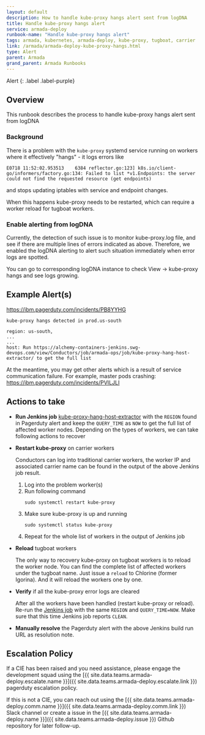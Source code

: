 ```yaml
---
layout: default
description: How to handle kube-proxy hangs alert sent from logDNA
title: Handle kube-proxy hangs alert
service: armada-deploy
runbook-name: "Handle kube-proxy hangs alert"
tags: armada, kubernetes, armada-deploy, kube-proxy, tugboat, carrier
link: /armada/armada-deploy-kube-proxy-hangs.html
type: Alert
parent: Armada
grand_parent: Armada Runbooks
---
```


Alert
{: .label .label-purple}

## Overview

This runbook describes the process to handle kube-proxy hangs alert sent from logDNA

### Background

There is a problem with the `kube-proxy` systemd service running on workers where it effectively "hangs" - it logs errors like

```
E0718 11:52:02.953513    6384 reflector.go:123] k8s.io/client-go/informers/factory.go:134: Failed to list *v1.Endpoints: the server could not find the requested resource (get endpoints)
```

and stops updating iptables with service and endpoint changes.

When this happens kube-proxy needs to be restarted, which can require a worker reload for tugboat workers.

### Enable alerting from logDNA

Currently, the detection of such issue is to monitor kube-proxy.log file, and see if there are multiple lines of errors indicated as above. Therefore, we enabled the logDNA alerting to alert such situation immediately when error logs are spotted.

You can go to corresponding logDNA instance to check View -> kube-proxy hangs and see logs growing.

## Example Alert(s)

https://ibm.pagerduty.com/incidents/PB8YYHG

```
kube-proxy hangs detected in prod.us-south

region: us-south,
...
...
host: Run https://alchemy-containers-jenkins.swg-devops.com/view/Conductors/job/armada-ops/job/kube-proxy-hang-host-extractor/ to get the full list
```

At the meantime, you may get other alerts which is a result of service communication failure. For example, master pods crashing: https://ibm.pagerduty.com/incidents/PVILJLI

## Actions to take

- **Run Jenkins job** [kube-proxy-hang-host-extractor](https://alchemy-containers-jenkins.swg-devops.com/view/Conductors/job/armada-ops/job/kube-proxy-hang-host-extractor/) with the `REGION` found in Pagerduty alert and keep the `QUERY_TIME` as `NOW` to get the full list of affected worker nodes. Depending on the types of workers, we can take following actions to recover

- **Restart kube-proxy** on carrier workers

   Conductors can log into traditional carrier workers, the worker IP and associated carrier name can be found in the output of the above Jenkins job result.

   1. Log into the problem worker(s)
   1. Run following command
      ```
      sudo systemctl restart kube-proxy
      ```
   1. Make sure kube-proxy is up and running
      ```
      sudo systemctl status kube-proxy
      ```
   1. Repeat for the whole list of workers in the output of Jenkins job

- **Reload** tugboat workers

   The only way to recovery kube-proxy on tugboat workers is to reload the worker node. You can find the complete list of affected workers under the tugboat name. Just issue a `reload` to Chlorine (former Igorina). And it will reload the workers one by one.

- **Verify** if all the kube-proxy error logs are cleared

   After all the workers have been handled (restart kube-proxy or reload). Re-run the [Jenkins job](https://alchemy-containers-jenkins.swg-devops.com/view/Conductors/job/armada-ops/job/kube-proxy-hang-host-extractor/) with the same `REGION` and `QUERY_TIME=NOW`. Make sure that this time Jenkins job reports `CLEAN`.

- **Manually resolve** the Pagerduty alert with the above Jenkins build run URL as resolution note.

## Escalation Policy

If a CIE has been raised and you need assistance, please engage the development squad using the [{{ site.data.teams.armada-deploy.escalate.name }}]({{ site.data.teams.armada-deploy.escalate.link }}) pagerduty escalation policy.

If this is not a CIE, you can reach out using the [{{ site.data.teams.armada-deploy.comm.name }}]({{ site.data.teams.armada-deploy.comm.link }}) Slack channel or create a issue in the [{{ site.data.teams.armada-deploy.name }}]({{ site.data.teams.armada-deploy.issue }}) Github repository for later follow-up.
